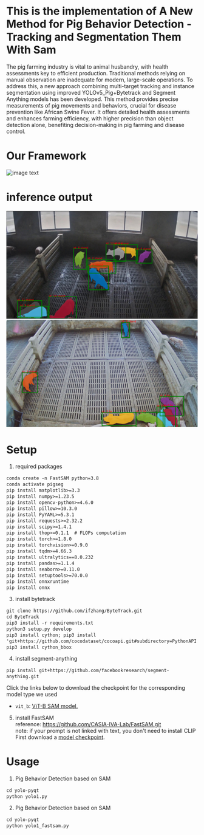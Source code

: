# This is the implementation of A New Method for Pig Behavior Detection - Tracking and Segmentation Them With Sam
The pig farming industry is vital to animal husbandry, with health assessments key to efficient production. Traditional methods relying on manual observation are inadequate for modern, large-scale operations. To address this, a new approach combining multi-target tracking and instance segmentation using improved YOLOv5_Pig+Bytetrack and Segment Anything models has been developed. This method provides precise measurements of pig movements and behaviors, crucial for disease prevention like African Swine Fever. It offers detailed health assessments and enhances farming efficiency, with higher precision than object detection alone, benefiting decision-making in pig farming and disease control.
# Our Framework
![image text](https://github.com/dccdcc7/pig-behavior-base-on-sam/blob/main/framework.png "Our Framework")
# inference output
![image text](https://github.com/dccdcc7/pig-behavior-base-on-sam/blob/main/pigimage1.png "Our Framework")
![image text](https://github.com/dccdcc7/pig-behavior-base-on-sam/blob/main/pigimage.png "Our Framework")
# Setup
1. required packages
```shell
conda create -n FastSAM python=3.8
conda activate pigseg
pip install matplotlib>=3.3  
pip install numpy>=1.23.5  
pip install opencv-python>=4.6.0  
pip install pillow>=10.3.0  
pip install PyYAML>=5.3.1  
pip install requests>=2.32.2  
pip install scipy>=1.4.1  
pip install thop>=0.1.1  # FLOPs computation  
pip install torch>=1.8.0  
pip install torchvision>=0.9.0  
pip install tqdm>=4.66.3  
pip install ultralytics==8.0.232  
pip install pandas>=1.1.4  
pip install seaborn>=0.11.0  
pip install setuptools>=70.0.0  
pip install onnxruntime  
pip install onnx
```
3. install bytetrack
```shell
git clone https://github.com/ifzhang/ByteTrack.git  
cd ByteTrack  
pip3 install -r requirements.txt  
python3 setup.py develop  
pip3 install cython; pip3 install 'git+https://github.com/cocodataset/cocoapi.git#subdirectory=PythonAPI'  
pip3 install cython_bbox
```
4. install segment-anything
```shell
pip install git+https://github.com/facebookresearch/segment-anything.git  
```
Click the links below to download the checkpoint for the corresponding model type we used
- `vit_b`: [ViT-B SAM model.](https://dl.fbaipublicfiles.com/segment_anything/sam_vit_b_01ec64.pth)

5. install FastSAM  
reference: https://github.com/CASIA-IVA-Lab/FastSAM.git  
note: if your prompt is not linked with text, you don't need to install CLIP
First download a [model checkpoint](#model-checkpoints).
# Usage
1. Pig Behavior Detection based on SAM
```shell
cd yolo-pyqt
python yolo1.py 
```
2. Pig Behavior Detection based on SAM
```shell
cd yolo-pyqt
python yolo1_fastsam.py 
```
